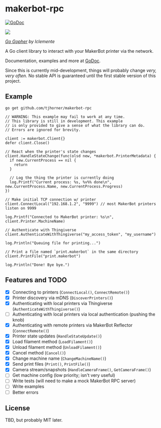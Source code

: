 # makerbot-rpc

[![GoDoc](https://godoc.org/github.com/tjhorner/makerbot-rpc?status.svg)](https://godoc.org/github.com/tjhorner/makerbot-rpc)

![](https://repository-images.githubusercontent.com/183076033/f4f05c80-676d-11e9-98cc-b9f18c43b91f)

_[Go Gopher](https://www.thingiverse.com/thing:439511) by lclemente_

A Go client library to interact with your MakerBot printer via the network.

Documentation, examples and more at [GoDoc](https://godoc.org/github.com/tjhorner/makerbot-rpc).

Since this is currently mid-development, things will probably change _very, very often._ No stable API is guaranteed until the first stable version of this project.

## Example

```shell
go get github.com/tjhorner/makerbot-rpc
```

```golang
// WARNING: This example may fail to work at any time.
// This library is still in development. This example
// is only provided to give a sense of what the library can do.
// Errors are ignored for brevity.

client := makerbot.Client{}
defer client.Close()

// React when the printer's state changes
client.HandleStateChange(func(olsd new, *makerbot.PrinterMetadata) {
  if new.CurrentProcess == nil {
    return
  }

  // Log the thing the printer is currently doing
  log.Printf("Current process: %s, %v%% done\n", new.CurrentProcess.Name, new.CurrentProcess.Progress)
})

// Make initial TCP connection w/ printer
client.ConnectLocal("192.168.1.2", "9999") // most MakerBot printers listen on 9999

log.Printf("Connected to MakerBot printer: %s\n", client.Printer.MachineName)

// Authenticate with Thingiverse
client.AuthenticateWithThingiverse("my_access_token", "my_username")

log.Println("Queuing file for printing...")

// Print a file named `print.makerbot` in the same directory
client.PrintFile("print.makerbot")

log.Println("Done! Bye bye.")
```

## Features and TODO

- [x] Connecting to printers (`ConnectLocal()`, `ConnectRemote()`)
- [x] Printer discovery via mDNS (`DiscoverPrinters()`)
- [x] Authenticating with local printers via Thingiverse (`AuthenticateWithThingiverse()`)
- [ ] Authenticating with local printers via local authentication (pushing the knob)
- [x] Authenticating with remote printers via MakerBot Reflector (`ConnectRemote()`)
- [x] Printer state updates (`HandleStateUpdate()`)
- [x] Load filament method (`LoadFilament()`)
- [x] Unload filament method (`UnloadFilament()`)
- [x] Cancel method (`Cancel()`)
- [x] Change machine name (`ChangeMachineName()`)
- [x] Send print files (`Print()`, `PrintFile()`)
- [x] Camera stream/snapshots (`HandleCameraFrame()`, `GetCameraFrame()`)
- [ ] Get machine config (low priority; isn't very useful)
- [ ] Write tests (will need to make a mock MakerBot RPC server)
- [ ] Write examples
- [ ] Better errors

## License

TBD, but probably MIT later.